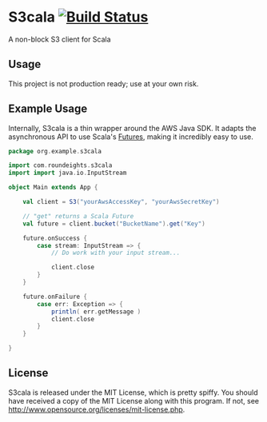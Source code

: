 S3cala [![Build Status](https://secure.travis-ci.org/Nycto/S3cala.png?branch=master)](http://travis-ci.org/Nycto/S3cala)
======

A non-block S3 client for Scala

Usage
-----

This project is not production ready; use at your own risk.

Example Usage
-------------

Internally, S3cala is a thin wrapper around the AWS Java SDK. It adapts
the asynchronous API to use Scala's
[Futures](http://docs.scala-lang.org/overviews/core/futures.html), making
it incredibly easy to use.

```scala
package org.example.s3cala

import com.roundeights.s3cala
import import java.io.InputStream

object Main extends App {

    val client = S3("yourAwsAccessKey", "yourAwsSecretKey")

    // "get" returns a Scala Future
    val future = client.bucket("BucketName").get("Key")

    future.onSuccess {
        case stream: InputStream => {
            // Do work with your input stream...

            client.close
        }
    }

    future.onFailure {
        case err: Exception => {
            println( err.getMessage )
            client.close
        }
    }

}
```

License
-------

S3cala is released under the MIT License, which is pretty spiffy. You should
have received a copy of the MIT License along with this program. If not, see
<http://www.opensource.org/licenses/mit-license.php>.

